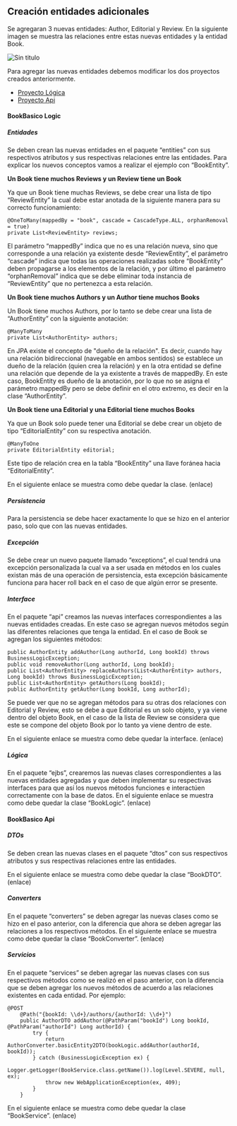 ## Creación entidades adicionales
Se agregaran 3 nuevas entidades: Author, Editorial y Review.
En la siguiente imagen se muestra las relaciones entre estas nuevas entidades y la entidad Book.

![Sin titulo](https://www.dropbox.com/s/26b2jxc3z9yatk5/BookBasico.png?dl=1)

Para agregar las nuevas entidades  debemos modificar los dos proyectos creados anteriormente.
-  [Proyecto Lógica]( #bookbasico-logic)
-  [Proyecto Api]( #bookbasico-api)

#### BookBasico Logic
##### Entidades
Se deben crean las nuevas entidades en el paquete “entities” con sus respectivos atributos y sus respectivas relaciones entre las entidades. Para explicar los nuevos conceptos vamos a realizar el ejemplo con “BookEntity”.

**Un Book tiene muchos Reviews y un Review tiene un Book**

Ya que un Book tiene muchas Reviews, se debe crear una lista de tipo “ReviewEntity” la cual debe estar anotada de la siguiente manera para su correcto funcionamiento:

```
@OneToMany(mappedBy = "book", cascade = CascadeType.ALL, orphanRemoval = true)
private List<ReviewEntity> reviews;
```
El parámetro “mappedBy” indica que no es una relación nueva, sino que corresponde a una relación ya existente desde “ReviewEntity”, el parámetro “cascade” indica que todas las operaciones realizadas sobre “BookEntity” deben propagarse a los elementos de la relación, y por último el parámetro “orphanRemoval” indica que se debe eliminar toda instancia de “ReviewEntity” que no pertenezca a esta relación.

**Un Book tiene muchos Authors y un Author tiene muchos Books**

Un Book tiene muchos Authors, por lo tanto se debe crear una lista de “AuthorEntity” con la siguiente anotación:
```
@ManyToMany
private List<AuthorEntity> authors;
```
En JPA existe el concepto de "dueño de la relación". Es decir, cuando hay una relación bidireccional (navegable en ambos sentidos) se establece un dueño de la relación (quien crea la relación) y en la otra entidad se define una relación que depende de la ya existente a través de mappedBy.
En este caso, BookEntity es dueño de la anotación, por lo que no se asigna el parámetro mappedBy pero se debe definir en el otro extremo, es decir en la clase “AuthorEntity”.

**Un Book tiene una Editorial y una Editorial tiene muchos Books**

Ya que un Book solo puede tener una Editorial se debe crear un objeto de tipo “EditorialEntity” con su respectiva anotación.

```
@ManyToOne
private EditorialEntity editorial;
```

Este tipo de relación crea en la tabla “BookEntity” una llave foránea hacia “EditorialEntity”.


En el siguiente enlace se muestra como debe quedar la clase.
(enlace)

##### Persistencia 
Para la persistencia se debe hacer exactamente lo que se hizo en el anterior paso, solo que con las nuevas entidades.
##### Excepción
Se debe crear un nuevo paquete llamado “exceptions”, el cual tendrá una excepción personalizada la cual va a ser usada en métodos en los cuales existan más de una operación de persistencia, esta excepción básicamente funciona para hacer roll back en el caso de que algún error se presente.

##### Interface 
En el paquete “api” creamos las nuevas interfaces correspondientes a las nuevas entidades creadas.
En este caso se agregan nuevos métodos según las diferentes relaciones que tenga la entidad. En el caso de Book se agregan los siguientes métodos:

```
public AuthorEntity addAuthor(Long authorId, Long bookId) throws BusinessLogicException;    
public void removeAuthor(Long authorId, Long bookId);    
public List<AuthorEntity> replaceAuthors(List<AuthorEntity> authors, Long bookId) throws BusinessLogicException;    
public List<AuthorEntity> getAuthors(Long bookId);    
public AuthorEntity getAuthor(Long bookId, Long authorId);
```
Se puede ver que no se agregan métodos para su otras dos relaciones con Editorial y Review, esto se debe a que Editorial es un solo objeto, y ya viene dentro del objeto Book, en el caso de la lista de Review se considera que este se compone del objeto Book por lo tanto ya viene dentro de este.

En el siguiente enlace se muestra como debe quedar la interface.
(enlace)

##### Lógica
En el paquete “ejbs”, crearemos las nuevas clases correspondientes a las nuevas entidades agregadas y que deben implementar su respectivas interfaces para que así los nuevos métodos funciones e interactúen correctamente con la base de datos.
En el siguiente enlace se muestra como debe quedar la clase “BookLogic”.
(enlace)

#### BookBasico Api
##### DTOs
Se deben crean las nuevas clases en el paquete “dtos” con sus respectivos atributos y sus respectivas relaciones entre las entidades. 

En el siguiente enlace se muestra como debe quedar la clase “BookDTO”.
(enlace)
##### Converters
En el paquete “converters” se deben agregar las nuevas clases como se hizo en el paso anterior, con la diferencia que ahora se deben agregar las relaciones a los respectivos métodos.
En el siguiente enlace se muestra como debe quedar la clase “BookConverter”. 
(enlace)
##### Servicios
En el paquete “services” se deben agregar las nuevas clases con sus respectivos métodos como se realizó en el paso anterior, con la diferencia que se deben agregar los nuevos métodos de acuerdo a las relaciones existentes en cada entidad. Por ejemplo:
```
@POST
    @Path("{bookId: \\d+}/authors/{authorId: \\d+}")
    public AuthorDTO addAuthor(@PathParam("bookId") Long bookId, @PathParam("authorId") Long authorId) {
        try {
            return AuthorConverter.basicEntity2DTO(bookLogic.addAuthor(authorId, bookId));
        } catch (BusinessLogicException ex) {
            Logger.getLogger(BookService.class.getName()).log(Level.SEVERE, null, ex);
            throw new WebApplicationException(ex, 409);
        }
    }
```
En el siguiente enlace se muestra como debe quedar la clase “BookService”.
(enlace)

